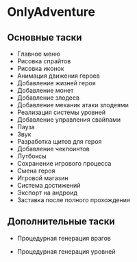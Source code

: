 # OnlyAdventure
## Основные таски

- Главное меню
- Рисовка спрайтов
- Рисовка иконок
- Анимация движения героев
- Добавление жизней героя
- Добавление монет
- Добавление злодеев
- Добавление механик атаки злодеями
- Реализация системы уровней
- Добавление управления свайпами
- Пауза
- Звук
- Разработка щитов для героя
- Добавление чекпоинтов
- Лутбоксы
- Сохранение игрового процесса
- Смена героя
- Игровой магазин
- Система достижений
- Экспорт на андроид
- Заставка после полного прохождения

## Дополнительные таски

- Процедурная генерация врагов

- Процедурная генерация уровней
